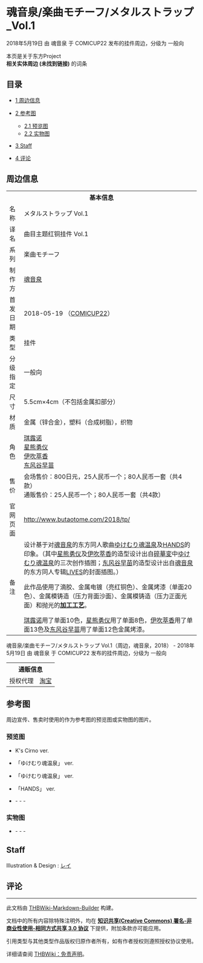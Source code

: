 # 魂音泉/楽曲モチーフ/メタルストラップ_Vol.1

<!-- source html: G:\repos\THBWiki-Markdown-Builder\THBWikiMarkdown\Temp\main\3\37\ns0%3A%E9%AD%82%E9%9F%B3%E6%B3%89%2F%E6%A5%BD%E6%9B%B2%E3%83%A2%E3%83%81%E3%83%BC%E3%83%95%2F%E3%83%A1%E3%82%BF%E3%83%AB%E3%82%B9%E3%83%88%E3%83%A9%E3%83%83%E3%83%97_Vol%2E1.html -->

2018年5月19日 由 魂音泉 于 COMICUP22 发布的挂件周边，分级为 一般向

本页是关于东方Project  
 **相关实体周边 (未找到链接)** 的词条

## 目录

- [1 周边信息](#周边信息)
- [2 参考图](#参考图)

  - [2.1 预览图](#预览图)
  - [2.2 实物图](#实物图)



- [3 Staff](#Staff)
- [4 评论](#评论)





## 周边信息

<table><tbody><tr><th colspan="2">基本信息</th></tr><tr><td class="label">名称</td><td> メタルストラップ Vol.1 </td></tr><tr><td class="label">译名</td><td> 曲目主题红铜挂件 Vol.1 </td></tr><tr><td class="label">系列</td><td> 楽曲モチーフ </td></tr><tr><td class="label">制作方</td><td><a href="./魂音泉.md" title="魂音泉">魂音泉</a></td></tr><tr><td class="label">首发日期</td><td>2018-05-19&#160;（<a href="/展会作品列表?e=COMICUP%2322">COMICUP22</a>）</td></tr><tr><td class="label">类型</td><td>挂件</td></tr><tr><td class="label">分级指定</td><td>一般向</td></tr><tr><td class="label">尺寸</td><td>5.5cm×4cm（不包括金属扣部分）</td></tr><tr><td class="label">材质</td><td>金属（锌合金），塑料（合成树脂），织物</td></tr><tr><td class="label">角色</td><td><a href="./琪露诺.md" title="琪露诺">琪露诺</a><br><a href="./星熊勇仪.md" title="星熊勇仪">星熊勇仪</a><br><a href="./伊吹萃香.md" title="伊吹萃香">伊吹萃香</a><br><a href="./东风谷早苗.md" title="东风谷早苗">东风谷早苗</a></td></tr><tr><td class="label">售价</td><td>会场售价：800日元，25人民币一个；80人民币一套（共4款）<br>通贩售价：25人民币一个；80人民币一套（共4款）</td></tr>
<tr><td class="label">官网页面</td><td><a rel="nofollow" class="external free" href="http://www.butaotome.com/2018/tp/">http://www.butaotome.com/2018/tp/</a></td></tr><tr><td class="label">备注</td><td>设计基于对<a href="./魂音泉.md" title="魂音泉">魂音泉</a>的东方同人歌曲<a href="./歌词-ゆけむり魂温泉.md" title="歌词:ゆけむり魂温泉">ゆけむり魂温泉</a>及<a href="./歌词-HANDS.md" title="歌词:HANDS">HANDS</a>的印象。（其中<a href="./星熊勇仪.md" title="星熊勇仪">星熊勇仪</a>及<a href="./伊吹萃香.md" title="伊吹萃香">伊吹萃香</a>的造型设计出自<a href="./碎華変.md" title="碎華変">碎華変</a>中<a href="./歌词-ゆけむり魂温泉.md" title="歌词:ゆけむり魂温泉">ゆけむり魂温泉</a>的三次创作插图；<a href="./东风谷早苗.md" title="东风谷早苗">东风谷早苗</a>的造型设计出自<a href="./魂音泉.md" title="魂音泉">魂音泉</a>的东方同人专辑<a href="./LIVES.md" title="LIVES">LIVES</a>的封面插图。）
<p>此作品使用了滴胶、金属电镀（亮红铜色）、金属烤漆（单面20色）、金属模铸造（压力背面沙面）、金属模铸造（压力正面光面）和抛光的<b><a href="/index.php?title=%E5%8A%A0%E5%B7%A5%E5%B7%A5%E8%89%BA&amp;action=edit&amp;redlink=1" class="new" title="加工工艺（页面不存在）">加工工艺</a></b>。
</p>
<a href="./琪露诺.md" title="琪露诺">琪露诺</a>用了单面10色，<a href="./星熊勇仪.md" title="星熊勇仪">星熊勇仪</a>用了单面8色，<a href="./伊吹萃香.md" title="伊吹萃香">伊吹萃香</a>用了单面13色及<a href="./东风谷早苗.md" title="东风谷早苗">东风谷早苗</a>用了单面12色金属烤漆。</td></tr></tbody></table>

魂音泉/楽曲モチーフ/メタルストラップ Vol.1（周边，魂音泉，2018） - 2018年5月19日 由 魂音泉 于 COMICUP22 发布的挂件周边，分级为 一般向

<table><tbody><tr><th colspan="3">通贩信息</th></tr><tr><td class="label">授权代理</td><td colspan="2"><a rel="nofollow" class="external text" href="https://item.taobao.com/item.htm?spm=a1z09.2.0.0.78172e8denzAlk&amp;id=569533928029&amp;_u=c2gr2linaeff">淘宝</a></td></tr></tbody></table>



## 参考图
  
周边宣传、售卖时使用的作为参考图的预览图或实物图的图片。
  


### 预览图
- K's Cirno ver.
- 「ゆけむり魂温泉」 ver.
- 「ゆけむり魂温泉」 ver.
- 「HANDS」 ver.

- [](./文件-魂音泉／楽曲モチーフ／メタルストラップ_Vol.1预览图1.jpg.md)- [](./文件-魂音泉／楽曲モチーフ／メタルストラップ_Vol.1预览图2.jpg.md)- [](./文件-魂音泉／楽曲モチーフ／メタルストラップ_Vol.1预览图3.jpg.md)- [](./文件-魂音泉／楽曲モチーフ／メタルストラップ_Vol.1预览图4.jpg.md)


### 实物图
- [](./文件-魂音泉／楽曲モチーフ／メタルストラップ_Vol.1实物图1.jpg.md)- [](./文件-魂音泉／楽曲モチーフ／メタルストラップ_Vol.1实物图2.jpg.md)- [](./文件-魂音泉／楽曲モチーフ／メタルストラップ_Vol.1实物图3.jpg.md)- [](./文件-魂音泉／楽曲モチーフ／メタルストラップ_Vol.1实物图4.jpg.md)


## Staff
Illustration &amp; Design
: [レイ](./零（同人专辑）.md)


## 评论




---

此文档由 [THBWiki-Markdown-Builder](https://github.com/Delsin-Yu/THBWiki-Markdown-Builder) 构建。

文档中的所有内容除特殊注明外，均在 [**知识共享(Creative Commons) 署名-非商业性使用-相同方式共享 3.0 协议**](https://creativecommons.org/licenses/by-sa/3.0/deed.zh-hans) 下提供，附加条款亦可能应用。

引用类型与其他类型作品版权归原作者所有，如有作者授权则遵照授权协议使用。

详细请查阅 [THBWiki：免责声明](https://thbwiki.cc/THBWiki:%E5%85%8D%E8%B4%A3%E5%A3%B0%E6%98%8E)。

